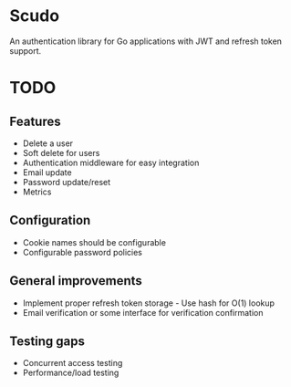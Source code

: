 # Scudo

An authentication library for Go applications with JWT and refresh token support.

# TODO

## Features

- Delete a user
- Soft delete for users
- Authentication middleware for easy integration
- Email update
- Password update/reset
- Metrics

## Configuration

- Cookie names should be configurable
- Configurable password policies

## General improvements

- Implement proper refresh token storage - Use hash for O(1) lookup
- Email verification or some interface for verification confirmation

## Testing gaps

- Concurrent access testing
- Performance/load testing
